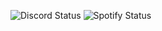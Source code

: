 <!--status-start-->
![Discord Status](https://img.shields.io/badge/Discord-dnd-red) ![Spotify Status](https://img.shields.io/badge/Listening%20to-Finale%20by%20Dante%20Red%3B%20ph0bia-1db954)
<!--status-end-->
